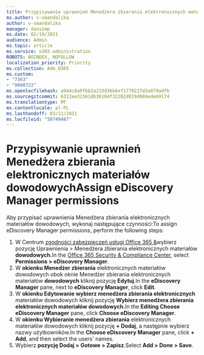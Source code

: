 ```yaml
---
title: Przypisywanie uprawnień Menedżera zbierania elektronicznych materiałów dowodowych
ms.author: v-smandalika
author: v-smandalika
manager: dansimp
ms.date: 02/19/2021
audience: Admin
ms.topic: article
ms.service: o365-administration
ROBOTS: NOINDEX, NOFOLLOW
localization_priority: Priority
ms.collection: Adm_O365
ms.custom:
- "7363"
- "9000722"
ms.openlocfilehash: a944c8a9fbb2a233d36b6ef1779227d3a079adfb
ms.sourcegitcommit: 6312ee31561db36104f32282d019d069ede69174
ms.translationtype: MT
ms.contentlocale: pl-PL
ms.lasthandoff: 03/11/2021
ms.locfileid: "50749487"
---
```

# <a name="assign-ediscovery-manager-permissions"></a><span data-ttu-id="261d8-102">Przypisywanie uprawnień Menedżera zbierania elektronicznych materiałów dowodowych</span><span class="sxs-lookup"><span data-stu-id="261d8-102">Assign eDiscovery Manager permissions</span></span>

<span data-ttu-id="261d8-103">Aby przypisać uprawnienia Menedżera zbierania elektronicznych materiałów dowodowych, wykonaj następujące czynności:</span><span class="sxs-lookup"><span data-stu-id="261d8-103">To assign eDiscovery Manager permissions, perform the following steps:</span></span>

1. <span data-ttu-id="261d8-104">W Centrum [zgodności zabezpieczeń usługi Office 365 &](https://sip.protection.office.com/)wybierz pozycję Uprawnienia > Menedżera zbierania elektronicznych materiałów **dowodowych.**</span><span class="sxs-lookup"><span data-stu-id="261d8-104">In the [Office 365 Security & Compliance Center](https://sip.protection.office.com/), select **Permissions > eDiscovery Manager**.</span></span>
2. <span data-ttu-id="261d8-105">W **okienku Menedżer zbierania** elektronicznych materiałów dowodowych obok oknie Menedżer zbierania elektronicznych materiałów **dowodowych** kliknij pozycję **Edytuj**.</span><span class="sxs-lookup"><span data-stu-id="261d8-105">In the **eDiscovery Manager** pane, next to **eDiscovery Manager**, click **Edit**.</span></span>
3. <span data-ttu-id="261d8-106">W **okienku Edytowanie wybierz menedżera zbierania elektronicznych** materiałów dowodowych kliknij pozycję **Wybierz menedżera zbierania elektronicznych materiałów dowodowych.**</span><span class="sxs-lookup"><span data-stu-id="261d8-106">In the **Editing Choose eDiscovery Manager** pane, click **Choose eDiscovery Manager**.</span></span>
4. <span data-ttu-id="261d8-107">W **okienku Wybieranie menedżera zbierania** elektronicznych materiałów dowodowych kliknij pozycję **+ Dodaj**, a następnie wybierz nazwy użytkowników.</span><span class="sxs-lookup"><span data-stu-id="261d8-107">In the **Choose eDiscovery Manager** pane, click **+ Add**, and then select the users' names.</span></span>
5. <span data-ttu-id="261d8-108">Wybierz **pozycję Dodaj > Gotowe > Zapisz**.</span><span class="sxs-lookup"><span data-stu-id="261d8-108">Select **Add > Done > Save**.</span></span>